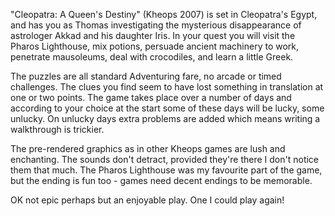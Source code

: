 "Cleopatra: A Queen's Destiny" (Kheops 2007) is set in Cleopatra's Egypt, and has you as Thomas investigating the mysterious disappearance of astrologer Akkad and his daughter Iris.  In your quest you will visit the Pharos Lighthouse, mix potions, persuade ancient machinery to work, penetrate mausoleums, deal with crocodiles, and learn a little Greek.

The puzzles are all standard Adventuring fare, no arcade or timed challenges.  The clues you find seem to have lost something in translation at one or two points.  The game takes place over a number of days and according to your choice at the start some of these days will be lucky, some unlucky.  On unlucky days extra problems are added which means writing a walkthrough is trickier.

The pre-rendered graphics as in other Kheops games are lush and enchanting.  The sounds don't detract, provided they're there I don't notice them that much.  The Pharos Lighthouse was my favourite part of the game, but the ending is fun too - games need decent endings to be memorable.

OK not epic perhaps but an enjoyable play.  One I could play again!
